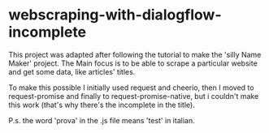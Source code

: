 # webscraping-with-dialogflow-incomplete

This project was adapted after following the tutorial to make the 'silly Name Maker' project.
The Main focus is to be able to scrape a particular website and get some data, like articles' titles.

To make this possible I initially used request and cheerio, then I moved to request-promise and finally to request-promise-native, but i couldn't make this work (that's why there's the incomplete in the title).

P.s. the word 'prova' in the .js file means 'test' in italian. 
